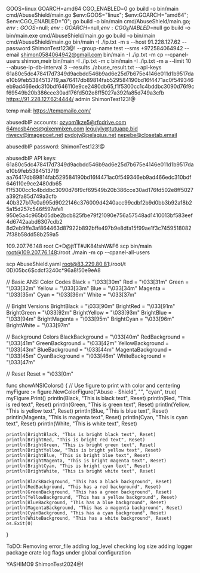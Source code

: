 GOOS=linux GOARCH=amd64 CGO_ENABLED=0 go build -o bin/main cmd/AbuseShield/main.go
$env:GOOS="linux"; $env:GOARCH="amd64"; $env:CGO_ENABLED="0"; go build -o bin/main cmd/AbuseShield/main.go; $env:GOOS=$null; $env:GOARCH=$null;$env:CGO_ENABLED=$null
go build -o bin/main.exe cmd/AbuseShield/main.go
go build -o bin/main cmd/AbuseShield/main.go
bin/main -I ./ip.txt -m s --host 91.228.127.62 --password ShimonTest123@! --group-name test --sms +972584064942 --email shimon0584064942@gmail.com
bin/main -I ./ip.txt -m cp  --cpanel-users shimon,meir
bin/main -I ./ip.txt -m c
bin/main -I ./ip.txt -m a --limit 10 --abuse-ip-db-interval 3 --results ./abuse_result.txt --api-keys 61a80c5dc478417d7349d9acbdd546b9ad6e25d7b675e4146e011d1b9517dae10b9feb5384513719,aa76417db89814fab529584190bd16f4471ac0f549346eb9ad466edc310bdf646110e9ce2480db65,f1f5300cc1c4bddbc3090d76f9cf69549b20b386cce30ad176fd502e8ff5027a392fa85d749a3cfb
https://91.228.127.62:4444/
admin
ShimonTest123!@

temp mail:
https://tempmailo.com/

abusedbIP accounts:
ozyom1kze5@rfcdrive.com
64mosb4nes@gixenmixen.com
legujyly@tutuapp.bid
riwecy@imagepoet.net
pydojy@pelagius.net
nepebe@closetab.email

abusedbIP password:
ShimonTest123!@

abusedbIP API keys:
61a80c5dc478417d7349d9acbdd546b9ad6e25d7b675e4146e011d1b9517dae10b9feb5384513719
aa76417db89814fab529584190bd16f4471ac0f549346eb9ad466edc310bdf646110e9ce2480db65
f1f5300cc1c4bddbc3090d76f9cf69549b20b386cce30ad176fd502e8ff5027a392fa85d749a3cfb
40b327b17c0a995d9022146c376009d4240acc99cdbf2b9d0bb3b92a18b25a15d257c546f597afe1
950e5a4c965b05dbe2bcb825fbe79f21090e756a57548ad1410013bf583eef4d6742aabd6307cdb2
8d2eb9ffe3af864463d87922b892bffe497b9e8dfa15f99ae1f3c74595180827f38b58dd58b259a5

109.207.76.148
root
C*D@jtTT#JK84!shW&F6
scp bin/main root@109.207.76.148:/root
./main  -m cp --cpanel-all-users

scp AbuseShield.yaml root@83.229.80.81:/root/t
0D)05bc6$cdcf3240c*96a8!50e9eA8

// Basic ANSI Color Codes
Black   = "\033[30m"
Red     = "\033[31m"
Green   = "\033[32m"
Yellow  = "\033[33m"
Blue    = "\033[34m"
Magenta = "\033[35m"
Cyan    = "\033[36m"
White   = "\033[37m"

// Bright Versions
BrightBlack   = "\033[90m"
BrightRed     = "\033[91m"
BrightGreen   = "\033[92m"
BrightYellow  = "\033[93m"
BrightBlue    = "\033[94m"
BrightMagenta = "\033[95m"
BrightCyan    = "\033[96m"
BrightWhite   = "\033[97m"

// Background Colors
BlackBackground   = "\033[40m"
RedBackground     = "\033[41m"
GreenBackground   = "\033[42m"
YellowBackground  = "\033[43m"
BlueBackground    = "\033[44m"
MagentaBackground = "\033[45m"
CyanBackground    = "\033[46m"
WhiteBackground   = "\033[47m"

// Reset
Reset = "\033[0m"


func showANSIColors() {
	// Use figure to print with color and centering
	myFigure := figure.NewColorFigure("Abuse - Shield", "", "cyan", true)
	myFigure.Print()
	println(Black, "This is black text", Reset)
	println(Red, "This is red text", Reset)
	println(Green, "This is green text", Reset)
	println(Yellow, "This is yellow text", Reset)
	println(Blue, "This is blue text", Reset)
	println(Magenta, "This is magenta text", Reset)
	println(Cyan, "This is cyan text", Reset)
	println(White, "This is white text", Reset)

	println(BrightBlack, "This is bright black text", Reset)
	println(BrightRed, "This is bright red text", Reset)
	println(BrightGreen, "This is bright green text", Reset)
	println(BrightYellow, "This is bright yellow text", Reset)
	println(BrightBlue, "This is bright blue text", Reset)
	println(BrightMagenta, "This is bright magenta text", Reset)
	println(BrightCyan, "This is bright cyan text", Reset)
	println(BrightWhite, "This is bright white text", Reset)

	println(BlackBackground, "This has a black background", Reset)
	println(RedBackground, "This has a red background", Reset)
	println(GreenBackground, "This has a green background", Reset)
	println(YellowBackground, "This has a yellow background", Reset)
	println(BlueBackground, "This has a blue background", Reset)
	println(MagentaBackground, "This has a magenta background", Reset)
	println(CyanBackground, "This has a cyan background", Reset)
	println(WhiteBackground, "This has a white background", Reset)
	os.Exit(0)

}



ToDO:
Removing error_file
adding log_level
checking log size
adding logger package
crate log flags under global configuration


YASHIMO9
ShimonTest2024@!